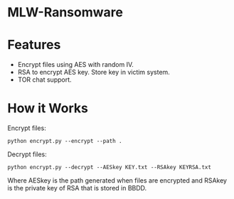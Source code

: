 # MLW-Ransomware
# Features
- Encrypt files using AES with random IV.
- RSA to encrypt AES key. Store key in victim system. 
- TOR chat support.

# How it Works
Encrypt files:
```
python encrypt.py --encrypt --path .
```

Decrypt files:
```
python encrypt.py --decrypt --AESkey KEY.txt --RSAkey KEYRSA.txt
```
Where AESkey is the path generated when files are encrypted and RSAkey is the private key of RSA that is stored in BBDD.


